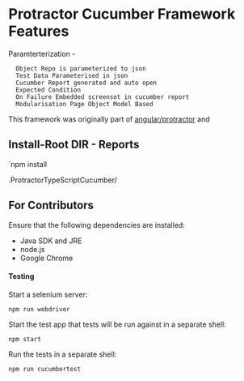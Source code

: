 Protractor Cucumber Framework Features
=============================


Paramterterization - 

      Object Repo is parameterized to json
      Test Data Parameterised in json
      Cucumber Report generated and auto open
      Expected Condition 
      On Failure Embedded screensot in cucumber report
      Modularisation Page Object Model Based

This framework was originally part of [angular/protractor](http://www.way2automation.com/angularjs-protractor/webtables) and


Install-Root DIR - Reports
-------


`npm install


.ProtractorTypeScriptCucumber/

For Contributors
----------------
Ensure that the following dependencies are installed:

 * Java SDK and JRE
 * node.js
 * Google Chrome



#### Testing

Start a selenium server:

    npm run webdriver

Start the test app that tests will be run against in a separate shell:

    npm start

Run the tests in a separate shell:

    npm run cucumbertest


